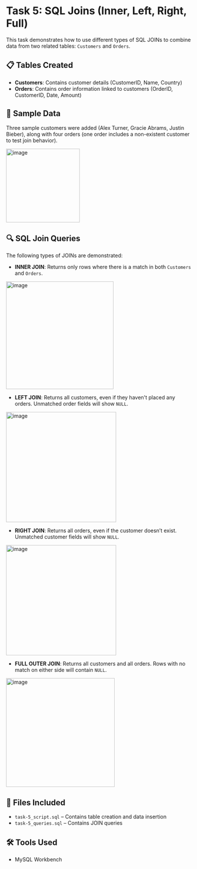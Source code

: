 # Task 5:  SQL Joins (Inner, Left, Right, Full)

This task demonstrates how to use different types of SQL JOINs to combine data from two related tables: `Customers` and `Orders`.

## 📋 Tables Created
- **Customers**: Contains customer details (CustomerID, Name, Country)
- **Orders**: Contains order information linked to customers (OrderID, CustomerID, Date, Amount)

## 🔧 Sample Data
Three sample customers were added (Alex Turner, Gracie Abrams, Justin Bieber), along with four orders (one order includes a non-existent customer to test join behavior).

<img width="200" alt="image" src="https://github.com/user-attachments/assets/78fb7765-0157-447c-b489-b402bf3204a3" />

## 🔍 SQL Join Queries
The following types of JOINs are demonstrated:

- **INNER JOIN**: Returns only rows where there is a match in both `Customers` and `Orders`.
<img width="292" alt="image" src="https://github.com/user-attachments/assets/067795aa-07bc-4692-9921-237feacffd6e" />

- **LEFT JOIN**: Returns all customers, even if they haven't placed any orders. Unmatched order fields will show `NULL`.
<img width="299" alt="image" src="https://github.com/user-attachments/assets/67ba5c77-559c-49ec-812e-38e38c9b4efe" />

- **RIGHT JOIN**: Returns all orders, even if the customer doesn’t exist. Unmatched customer fields will show `NULL`.
<img width="299" alt="image" src="https://github.com/user-attachments/assets/4ea24260-c1e2-403d-ac8c-50fd05e19d61" />

- **FULL OUTER JOIN**: Returns all customers and all orders. Rows with no match on either side will contain `NULL`.
<img width="295" alt="image" src="https://github.com/user-attachments/assets/75fec24e-88d3-4eca-bc82-d0bc000c3836" />

## 📁 Files Included
- `task-5_script.sql` – Contains table creation and data insertion
- `task-5_queries.sql` – Contains JOIN queries

## 🛠 Tools Used
- MySQL Workbench
